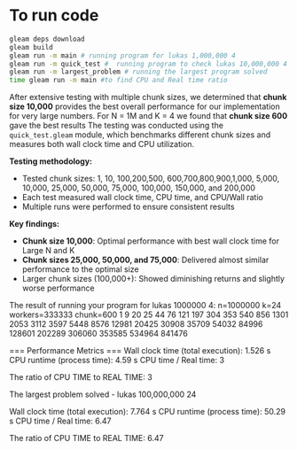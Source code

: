 # To run code
```sh
gleam deps download
gleam build
gleam run -m main # running program for lukas 1,000,000 4
gleam run -m quick_test #  running program to check lukas 10,000,000 4 with different chunk sizes.
gleam run -m largest_problem # running the largest program solved
time gleam run -m main #to find CPU and Real time ratio
```

After extensive testing with multiple chunk sizes, we determined that **chunk size 10,000** provides the best overall performance for our implementation for very large numbers. For N = 1M and K = 4 we found that
**chunk size 600** gave the best results
The testing was conducted using the `quick_test.gleam` module, which benchmarks different chunk sizes and measures both wall clock time and CPU utilization.

**Testing methodology:**
- Tested chunk sizes: 1, 10, 100,200,500, 600,700,800,900,1,000, 5,000, 10,000, 25,000, 50,000, 75,000, 100,000, 150,000, and 200,000
- Each test measured wall clock time, CPU time, and CPU/Wall ratio
- Multiple runs were performed to ensure consistent results

**Key findings:**
- **Chunk size 10,000**: Optimal performance with best wall clock time for Large N and K
- **Chunk sizes 25,000, 50,000, and 75,000**: Delivered almost similar performance to the optimal size
- Larger chunk sizes (100,000+): Showed diminishing returns and slightly worse performance

The result of running your program for lukas 1000000 4:
n=1000000 k=24 workers=333333 chunk=600
1
9
20
25
44
76
121
197
304
353
540
856
1301
2053
3112
3597
5448
8576
12981
20425
30908
35709
54032
84996
128601
202289
306060
353585
534964
841476

=== Performance Metrics ===
Wall clock time (total execution): 1.526 s
CPU runtime (process time): 4.59 s
CPU time / Real time: 3

The ratio of CPU TIME to REAL TIME: 3

The largest problem solved - lukas 100,000,000 24

Wall clock time (total execution): 7.764 s
CPU runtime (process time): 50.29 s
CPU time / Real time: 6.47

The ratio of CPU TIME to REAL TIME: 6.47